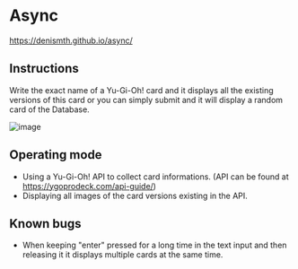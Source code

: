 # Async

https://denismth.github.io/async/

## Instructions 

Write the exact name of a Yu-Gi-Oh! card and it displays all the existing versions of this card or you can simply submit and it will display a random card of the Database.

![image](https://github.com/DenisMth/async/assets/151639749/d352b05e-0a2e-477c-ba3a-ea1200f24bf2)


## Operating mode

- Using a Yu-Gi-Oh! API to collect card informations. (API can be found at https://ygoprodeck.com/api-guide/)
- Displaying all images of the card versions existing in the API.

## Known bugs

- When keeping "enter" pressed for a long time in the text input and then releasing it it displays multiple cards at the same time.
